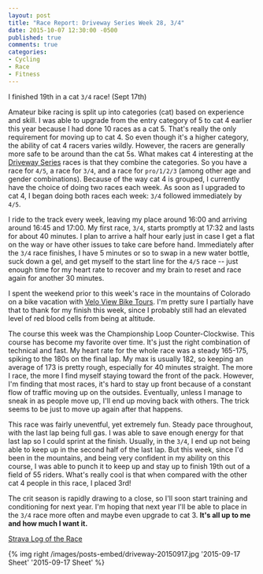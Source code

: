 ```yaml
---
layout: post
title: "Race Report: Driveway Series Week 28, 3/4"
date: 2015-10-07 12:30:00 -0500
published: true
comments: true
categories:
- Cycling
- Race
- Fitness
---
```

I finished 19th in a cat `3/4` race! (Sept 17th)

Amateur bike racing is split up into categories (cat) based on experience and skill.  I was able to upgrade from the entry category of 5 to cat 4 earlier this year because I had done 10 races as a cat 5.  That's really the only requirement for moving up to cat 4.  So even though it's a higher category, the ability of cat 4 racers varies wildly.  However, the racers are generally more safe to be around than the cat 5s.  What makes cat 4 interesting at the [Driveway Series](http://drivewayseries.com) races is that they combine the categories.  So you have a race for `4/5`, a race for `3/4`, and a race for `pro/1/2/3` (among other age and gender combinations).  Because of the way cat 4 is grouped, I currently have the choice of doing two races each week.  As soon as I upgraded to cat 4, I began doing both races each week: `3/4` followed immediately by `4/5`.

<!-- more -->

I ride to the track every week, leaving my place around 16:00 and arriving around 16:45 and 17:00.  My first race, `3/4`, starts promptly at 17:32 and lasts for about 40 minutes.  I plan to arrive a half hour early just in case I get a flat on the way or have other issues to take care before hand.  Immediately after the `3/4` race finishes, I have 5 minutes or so to swap in a new water bottle, suck down a gel, and get myself to the start line for the `4/5` race -- just enough time for my heart rate to recover and my brain to reset and race again for another 30 minutes.

I spent the weekend prior to this week's race in the mountains of Colorado on a bike vacation with [Velo View Bike Tours](http://www.veloviewbiketours.com).  I'm pretty sure I partially have that to thank for my finish this week, since I probably still had an elevated level of red blood cells from being at altitude.

The course this week was the Championship Loop Counter-Clockwise.  This course has become my favorite over time.  It's just the right combination of technical and fast.  My heart rate for the whole race was a steady 165-175, spiking to the 180s on the final lap.  My max is usually 182, so keeping an average of 173 is pretty rough, especially for 40 minutes straight.  The more I race, the more I find myself staying toward the front of the pack.  However, I'm finding that most races, it's hard to stay up front because of a constant flow of traffic moving up on the outsides.  Eventually, unless I manage to sneak in as people move up, I'll end up moving back with others.  The trick seems to be just to move up again after that happens.

This race was fairly uneventful, yet extremely fun.  Steady pace throughout, with the last lap being full gas.  I was able to save enough energy for that last lap so I could sprint at the finish.  Usually, in the `3/4`, I end up not being able to keep up in the second half of the last lap.  But this week, since I'd been in the mountains, and being very confident in my ability on this course, I was able to punch it to keep up and stay up to finish 19th out of a field of 55 riders.  What's really cool is that when compared with the other cat 4 people in this race, I placed 3rd!

The crit season is rapidly drawing to a close, so I'll soon start training and conditioning for next year.  I'm hoping that next year I'll be able to place in the `3/4` race more often and maybe even upgrade to cat 3.  **It's all up to me and how much I want it.**

[Strava Log of the Race](https://www.strava.com/activities/394532078)

{% img right /images/posts-embed/driveway-20150917.jpg '2015-09-17 Sheet' '2015-09-17 Sheet' %}
